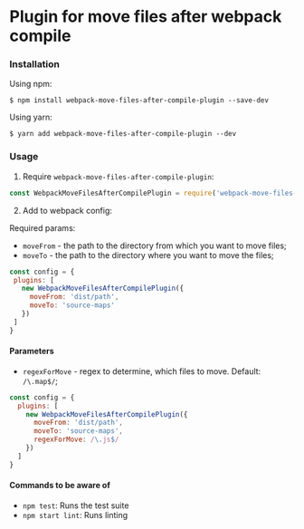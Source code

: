 # Plugin for move files after webpack compile
### Installation

Using npm:

```
$ npm install webpack-move-files-after-compile-plugin --save-dev
```

Using yarn:

```
$ yarn add webpack-move-files-after-compile-plugin --dev
```

### Usage

1. Require `webpack-move-files-after-compile-plugin`:

```js
const WebpackMoveFilesAfterCompilePlugin = require('webpack-move-files-after-compile-plugin');
```

2. Add to webpack config:

Required params:

- `moveFrom` - the path to the directory from which you want to move files;
- `moveTo` - the path to the directory where you want to move the files;

```js
const config = {
 plugins: [
   new WebpackMoveFilesAfterCompilePlugin({
     moveFrom: 'dist/path',
     moveTo: 'source-maps'
   })
 ]
}
```

#### Parameters

- `regexForMove` - regex to determine, which files to move. Default: `/\.map$/`;

```js
const config = {
  plugins: [
    new WebpackMoveFilesAfterCompilePlugin({
      moveFrom: 'dist/path',
      moveTo: 'source-maps',
      regexForMove: /\.js$/
    })
  ]
}
```

#### Commands to be aware of

- `npm test`: Runs the test suite
- `npm start lint`: Runs linting
